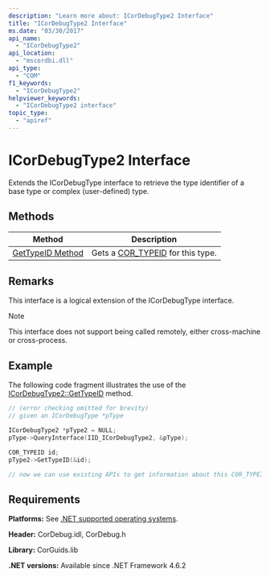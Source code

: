 ```yaml
---
description: "Learn more about: ICorDebugType2 Interface"
title: "ICorDebugType2 Interface"
ms.date: "03/30/2017"
api_name:
  - "ICorDebugType2"
api_location:
  - "mscordbi.dll"
api_type:
  - "COM"
f1_keywords:
  - "ICorDebugType2"
helpviewer_keywords:
  - "ICorDebugType2 interface"
topic_type:
  - "apiref"
---
```

# ICorDebugType2 Interface

Extends the ICorDebugType interface to retrieve the type identifier  of a base type or complex (user-defined) type.

## Methods

| Method                                                 | Description                                                 |
| ------------------------------------------------------ | ----------------------------------------------------------- |
| [GetTypeID Method](icordebugtype2-gettypeid-method.md) | Gets a [COR_TYPEID](cor-typeid-structure.md) for this type. |

## Remarks

 This interface is a logical extension of the ICorDebugType interface.

> [!NOTE]
> This interface does not support being called remotely, either cross-machine or cross-process.

## Example

 The following code fragment illustrates the use of the [ICorDebugType2::GetTypeID](icordebugtype2-gettypeid-method.md) method.

```cpp
// (error checking omitted for brevity)
// given an ICorDebugType *pType

ICorDebugType2 *pType2 = NULL;
pType->QueryInterface(IID_ICorDebugType2, &pType);

COR_TYPEID id;
pType2->GetTypeID(&id);

// now we can use existing APIs to get information about this COR_TYPEID
```

## Requirements

 **Platforms:** See [.NET supported operating systems](https://github.com/dotnet/core/blob/main/os-lifecycle-policy.md).

 **Header:** CorDebug.idl, CorDebug.h

 **Library:** CorGuids.lib

 **.NET versions:** Available since .NET Framework 4.6.2
